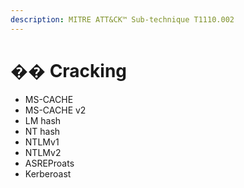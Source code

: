 ```yaml
---
description: MITRE ATT&CK™ Sub-technique T1110.002
---
```


# ��️ Cracking

* MS-CACHE
* MS-CACHE v2
* LM hash
* NT hash
* NTLMv1
* NTLMv2
* ASREProats
* Kerberoast

